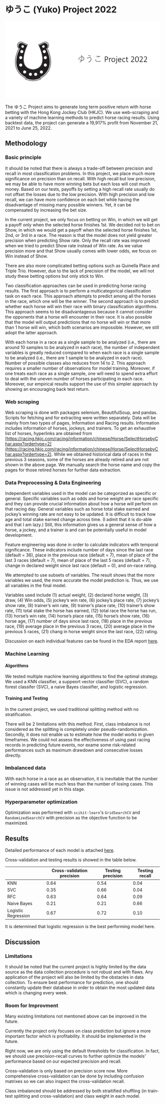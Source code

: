 # ゆうこ (Yuko) Project 2022

![header](06-img/header-README.jpg)


The ゆうこ Project aims to generate long term positive return with horse betting with the Hong Kong Jockey Club (HKJC). We use web-scraping and a variety of machine learning methods to predict horse racing results. Using backtest data, the project can generate a 19,917% profit from November 21, 2021 to June 25, 2022.

## Methodology

### Basic principle

It should be noted that there is always a trade-off between precision and recall in most classification problems. In this project, we place much more significance on precision than on recall. With high recall but low precision, we may be able to have more winning bets but each loss will cost much money. Based on our tests, payoffs by setting a high recall rate usually do not offset the losses due to the low precision. With high precision and low recall, we can have more confidence on each bet while having the disadvantage of missing many possible winners. Yet, it can be compensated by increasing the bet size.

In the current project, we only focus on betting on Win, in which we will get a payoff only when the selected horse finishes 1st. We decided not to bet on Show, in which we would get a payoff when the selected horse finishes 1st, 2nd, or 3rd in a race. The reason is that the model does not yield greater precision when predicting Show rate. Only the recall rate was improved when we tried to predict Show rate instead of Win rate. As we value precision more and that Show usually comes with lower odds, we focus on Win instead of Show.

There are also more complicated betting options such as Quinella Place and Triple Trio. However, due to the lack of precision of the model, we will not study these betting options but only stick to Win.

Two classification approaches can be used in predicting horse racing results. The first approach is to perform a multicategorical classification task on each race. This approach attempts to predict among all the horses in the race, which one will be the winner. The second approach  is to predict whether each horse will win their race with binary classification algorithms. This approach seems to be disadvantageous because it cannot consider the opponents that a horse will encounter in their race. It is also possible that the model will output predictions that no horse will win or that more than 1 horse will win, which both scenarios are impossible. However, we still adopt the latter approach.

With each horse in a race as a single sample to be analyzed (i.e., there are around 10 samples to be analyzed in each race), the number of independent variables is greatly reduced compared to when each race is a single sample to be analyzed (i.e., there are 1 sample to be analyzed in each race). Number of possible classes also reduces from 14 to 2. This approach requires a smaller number of observations for model training. Moreover, if one treats each race as a single sample, one will need to spend extra effort to deal with the uneven number of horses participating in each race. Moreover, our empirical results support the use of this simpler approach by showing an encouraging back test return.

### Web scraping

Web scraping is done with packages selenium, BeautifulSoup, and pandas. Scripts for fetching and for extracting were written separately. Data will be mainly from two types of pages, Information and Racing results. Information includes information of horses, jockeys, and trainers. To get an exhaustive list of horses, hyperlinks are obtained from [https://racing.hkjc.com/racing/information/chinese/Horse/SelectHorsebyChar.aspx?ordertype=2](https://racing.hkjc.com/racing/information/chinese/Horse/SelectHorsebyChar.aspx?ordertype=2). While we obtained historical data of races in the previous 3 seasons, some of the horses are already retired and are not shown in the above page. We manually search the horse name and copy the pages for those retired horses for further data extraction.

### Data Preprocessing & Data Engineering

Independent variables used in the model can be categorized as specific or general. Specific variables such as odds and horse weight are race specific and they can provide crucial information about how a horse will perform on that racing day. General variables such as horse total stake earned and jockey’s winning rate are not easy to be updated. It is difficult to track how age and total stake earned change across time. (I admit that it is do-able and that I am lazy.) Still, this information gives us a general sense of how a horse, a jockey, and a trainer is and can be potentially useful in model development.

Feature engineering was done in order to calculate indicators with temporal significance. These indicators include number of days since the last race (default = 36), place in the previous race (default = 7), mean of place of the last 3 races (default = 7), mean of place of the last 5 races (default = 7), change in declared weight since last race (default = 0), and on-race rating.

We attempted to use subsets of variables. The result shows that the more variables we used, the more accurate the model prediction is. Thus, we use all variables in the final model.

Variables used include (1) actual weight, (2) declared horse weight, (3) draw, (4) Win odds, (5) jockey’s win rate, (6) jockey’s place rate, (7) jockey’s show rate, (8) trainer’s win rate, (9) trainer’s place rate, (10) trainer’s show rate, (11) total stake the horse has earned, (12) total race the horse has run, (13) horse’s win rate, (14) horse’s place rate, (15) horse’s show rate, (16) horse age, (17) number of days since last race, (18) place in the previous race, (19) average place in the previous 3 races, (20) average place in the previous 5 races, (21) chang in horse weight since the last race, (22) rating.

Discussion on each individual features can be found in the EDA report [here](https://github.com/morrismanfung/yukoproject2022/blob/main/04-report/EDA.ipynb).

### Machine Learning

#### Algorithms

We tested multiple machine learning algorithms to find the optimal strategy. We used a KNN classifier, a suppeort vector classifier (SVC), a random forest classifer (SVC), a naive Bayes classifier, and logistic regression.

#### Training and Testing

In the current project, we used traditional splitting method with no stratification.

There will be 2 limitations with this method. First, class imbalance is not considered as the splitting is completely under pseudo-randomization. Secondly, it does not enable us to estimate how the model works in given timeframes. We could not assess the effectiveness of using past racing records in predicting future events, nor exame some risk-related performances such as maximum drawdown and consecutive losses directly.

### Imbalanced data

With each horse in a race as an observation, it is inevitable that the number of winning cases will be much less than the number of losing cases. This issue is not addressed yet in this stage.

### Hyperparameter optimization

Optimization was performed with `scikit-learn`'s `GridSearchCV` and `RandomizedSearchCV` with precision as the objective function to be maximized.

## Results

Detailed performance of each model is attached [here](https://github.com/morrismanfung/yukoproject2022/tree/main/02-model).

Cross-validation and testing results is showed in the table below.

|       | Cross-validation precision | Testing precision | Testing recall |
| ----- | -------------------------- | ----------------- | -------------- |
| KNN | 0.64 | 0.54 | 0.04 |
| SVC| 0.35 | 0.66 | 0.04 |
| RFC | 0.63 | 0.64 | 0.09 |
| Naive Bayes | 0.21 | 0.21 | 0.66 |
| Logistic Regression | 0.67 | 0.72 | 0.10 |

It is determined that logistic regression is the best performing model here.

## Discussion

### Limitations

It should be noted that the current project is highly limited by the data source as the data collection procedure is not robust and with flaws. Any application of the project will also be limited by the obstacles in data collection. To ensure best performance for prediction, one should constantly update their database in order to obtain the most updated data which is changing every week.

### Room for Improvment

Many existing limitations not mentioned above can be improved in the future.

Currently the project only focuses on class prediction but ignore a more important factor which is profitability. It should be implemented in the future.

Right now, we are only using the default thresholds for classification. In fact, we should use precision-recall curves to further optimize the models' performance based on our expected precision and recall.

Cross-validation is only based on precision score now. More comprehensive cross-validation can be done by including confusion matrixes so we can also inspect the cross-validation recall.

Class imbalanced should be addressed by both straitified shuffling (in train-test splitting and cross-validation) and class weight in each model.